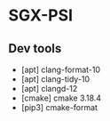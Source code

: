 # SGX-PSI

## Dev tools

- [apt] clang-format-10
- [apt] clang-tidy-10
- [apt] clangd-12
- [cmake] cmake 3.18.4
- [pip3] cmake-format
